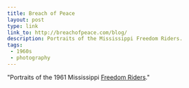 ```yaml
---
title: Breach of Peace
layout: post
type: link
link_to: http://breachofpeace.com/blog/
description: Portraits of the Mississippi Freedom Riders.
tags:
 - 1960s
 - photography
---
```

"Portraits of the 1961 Mississippi [Freedom Riders](http://en.wikipedia.org/wiki/Freedom_ride)."